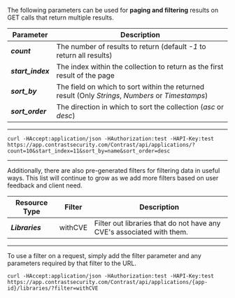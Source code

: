 <!--
title: "Paging And Filtering"
description: "Information on paging and filtering"
tags: "tools API v2 filtering paging"
-->

The following parameters can be used for **paging and filtering** results on GET calls that return multiple results.

Parameter | Description
--------- | -----------
***count*** | The number of results to return (default *-1* to return all results)
***start_index*** | The index within the collection to return as the first result of the page
***sort_by*** | The field on which to sort within the returned result (Only *Strings*, *Numbers* or *Timestamps*)
***sort_order*** | The direction in which to sort the collection (*asc* or *desc*)

---

```
curl -HAccept:application/json -HAuthorization:test -HAPI-Key:test https://app.contrastsecurity.com/Contrast/api/applications/?count=10&start_index=11&sort_by=name&sort_order=desc
```

---

Additionally, there are also pre-generated filters for filtering data in useful ways. This list will continue to grow as we add more filters based on user feedback and client need.

Resource Type | Filter | Description
------------- | ------ | -----------
***Libraries*** | withCVE | Filter out libraries that do not have any CVE's associated with them.

---

To use a filter on a request, simply add the filter parameter and any parameters required by that filter to the URL.


```
curl -HAccept:application/json -HAuthorization:test -HAPI-Key:test https://app.contrastsecurity.com/Contrast/api/applications/{app-id}/libraries/?filter=withCVE
```
